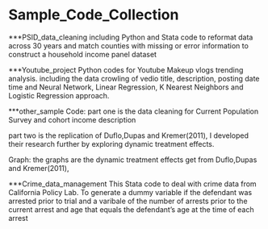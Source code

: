 # Sample_Code_Collection

***PSID_data_cleaning
including Python and Stata code to reformat data across 30  years and match counties with missing 
or error information to construct a household income panel dataset

***Youtube_project
Python codes for Youtube Makeup vlogs trending analysis. including the data crowling of vedio  title, 
description,  posting date time and Neural Network, Linear Regression, K Nearest Neighbors and 
Logistic Regression approach.


***other_sample
Code:
part one is the data cleaning for Current Population Survey and cohort income description

part two is the replication of Duflo,Dupas and Kremer(2011), 
 I developed their research further by exploring dynamic treatment effects.

Graph: 
the graphs are the dynamic treatment effects get from Duflo,Dupas and Kremer(2011),


***Crime_data_management
This Stata code to deal with crime data from California Policy Lab. 
To generate  a dummy variable if the defendant was arrested prior to trial
and a varibale of the number of arrests prior to the current arrest
and age that equals the defendant’s age at the time of each arrest
